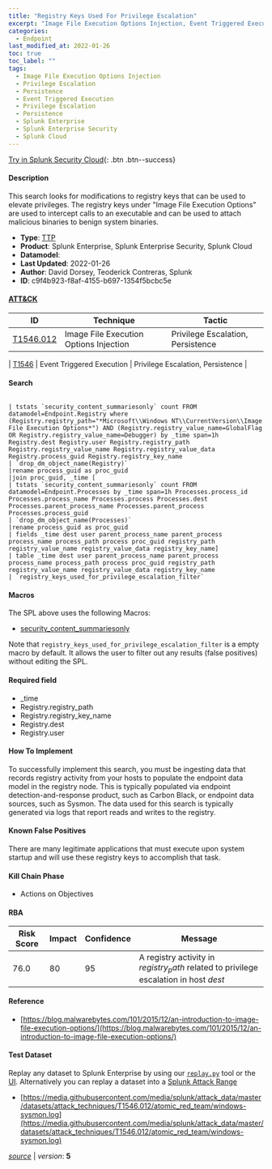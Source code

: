 ```yaml
---
title: "Registry Keys Used For Privilege Escalation"
excerpt: "Image File Execution Options Injection, Event Triggered Execution"
categories:
  - Endpoint
last_modified_at: 2022-01-26
toc: true
toc_label: ""
tags:
  - Image File Execution Options Injection
  - Privilege Escalation
  - Persistence
  - Event Triggered Execution
  - Privilege Escalation
  - Persistence
  - Splunk Enterprise
  - Splunk Enterprise Security
  - Splunk Cloud
---
```




[Try in Splunk Security Cloud](https://www.splunk.com/en_us/cyber-security.html){: .btn .btn--success}

#### Description

This search looks for modifications to registry keys that can be used to elevate privileges. The registry keys under &#34;Image File Execution Options&#34; are used to intercept calls to an executable and can be used to attach malicious binaries to benign system binaries.

- **Type**: [TTP](https://github.com/splunk/security_content/wiki/Detection-Analytic-Types)
- **Product**: Splunk Enterprise, Splunk Enterprise Security, Splunk Cloud
- **Datamodel**: 
- **Last Updated**: 2022-01-26
- **Author**: David Dorsey, Teoderick Contreras, Splunk
- **ID**: c9f4b923-f8af-4155-b697-1354f5bcbc5e


#### [ATT&CK](https://attack.mitre.org/)

| ID             | Technique        |  Tactic             |
| -------------- | ---------------- |-------------------- |
| [T1546.012](https://attack.mitre.org/techniques/T1546/012/) | Image File Execution Options Injection | Privilege Escalation, Persistence |

| [T1546](https://attack.mitre.org/techniques/T1546/) | Event Triggered Execution | Privilege Escalation, Persistence |

#### Search

```

| tstats `security_content_summariesonly` count FROM datamodel=Endpoint.Registry where (Registry.registry_path="*Microsoft\\Windows NT\\CurrentVersion\\Image File Execution Options*") AND (Registry.registry_value_name=GlobalFlag OR Registry.registry_value_name=Debugger) by _time span=1h Registry.dest Registry.user Registry.registry_path Registry.registry_value_name Registry.registry_value_data Registry.process_guid Registry.registry_key_name 
| `drop_dm_object_name(Registry)` 
|rename process_guid as proc_guid 
|join proc_guid, _time [
| tstats `security_content_summariesonly` count FROM datamodel=Endpoint.Processes by _time span=1h Processes.process_id Processes.process_name Processes.process Processes.dest Processes.parent_process_name Processes.parent_process Processes.process_guid 
| `drop_dm_object_name(Processes)` 
|rename process_guid as proc_guid 
| fields _time dest user parent_process_name parent_process process_name process_path process proc_guid registry_path registry_value_name registry_value_data registry_key_name] 
| table _time dest user parent_process_name parent_process process_name process_path process proc_guid registry_path registry_value_name registry_value_data registry_key_name 
| `registry_keys_used_for_privilege_escalation_filter`
```

#### Macros
The SPL above uses the following Macros:
* [security_content_summariesonly](https://github.com/splunk/security_content/blob/develop/macros/security_content_summariesonly.yml)

Note that `registry_keys_used_for_privilege_escalation_filter` is a empty macro by default. It allows the user to filter out any results (false positives) without editing the SPL.

#### Required field
* _time
* Registry.registry_path
* Registry.registry_key_name
* Registry.dest
* Registry.user


#### How To Implement
To successfully implement this search, you must be ingesting data that records registry activity from your hosts to populate the endpoint data model in the registry node. This is typically populated via endpoint detection-and-response product, such as Carbon Black, or endpoint data sources, such as Sysmon. The data used for this search is typically generated via logs that report reads and writes to the registry.

#### Known False Positives
There are many legitimate applications that must execute upon system startup and will use these registry keys to accomplish that task.

#### Kill Chain Phase
* Actions on Objectives



#### RBA

| Risk Score  | Impact      | Confidence   | Message      |
| ----------- | ----------- |--------------|--------------|
| 76.0 | 80 | 95 | A registry activity in $registry_path$ related to privilege escalation in host $dest$ |




#### Reference

* [https://blog.malwarebytes.com/101/2015/12/an-introduction-to-image-file-execution-options/](https://blog.malwarebytes.com/101/2015/12/an-introduction-to-image-file-execution-options/)



#### Test Dataset
Replay any dataset to Splunk Enterprise by using our [`replay.py`](https://github.com/splunk/attack_data#using-replaypy) tool or the [UI](https://github.com/splunk/attack_data#using-ui).
Alternatively you can replay a dataset into a [Splunk Attack Range](https://github.com/splunk/attack_range#replay-dumps-into-attack-range-splunk-server)

* [https://media.githubusercontent.com/media/splunk/attack_data/master/datasets/attack_techniques/T1546.012/atomic_red_team/windows-sysmon.log](https://media.githubusercontent.com/media/splunk/attack_data/master/datasets/attack_techniques/T1546.012/atomic_red_team/windows-sysmon.log)



[*source*](https://github.com/splunk/security_content/tree/develop/detections/endpoint/registry_keys_used_for_privilege_escalation.yml) \| *version*: **5**
